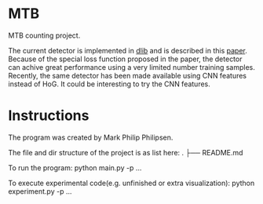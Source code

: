 # MTB
MTB counting project.

The current detector is implemented in [dlib](https://github.com/davisking/dlib) and is described in this [paper](https://arxiv.org/abs/1502.00046). Because of the special loss function proposed in the paper, the detector can achive great performance using a very limited number training samples. Recently, the same detector has been made available using CNN features instead of HoG. It could be interesting to try the CNN features.

# Instructions
The program was created by Mark Philip Philipsen. 

The file and dir structure of the project is as list here:
. 
├── README.md


To run the program:
python main.py -p ...

To execute experimental code(e.g. unfinished or extra visualization):
python experiment.py -p ...
